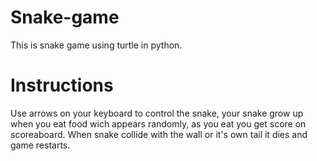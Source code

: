 # Snake-game
This is snake game using turtle in python.

# Instructions 
Use arrows on your keyboard to control the snake, your snake grow up when you eat food wich appears randomly, as you eat you get score on scoreaboard. When snake collide with the wall or it's own tail it dies and game restarts.
